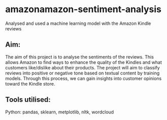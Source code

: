 # amazonamazon-sentiment-analysis
Analysed and used a machine learning model with the Amazon Kindle reviews

## Aim:
The aim of this project is to analyse the sentiments of the reviews. This allows Amazon to find ways to enhance the quality of the Kindles and what customers like/dislike about their products. The project will aim to classify reviews into positive or negative tone based on textual content by training models. Through this process, we can gain insights into customer opinions toward the Kindle store.

## Tools utilised:
Python: pandas, sklearn, metplotlib, nltk, wordcloud
